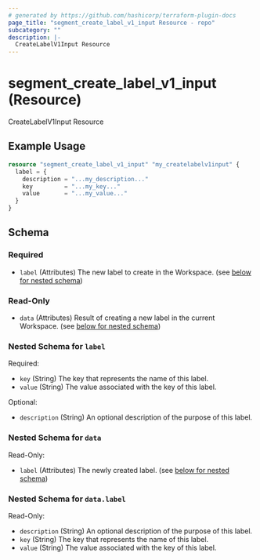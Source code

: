 ```yaml
---
# generated by https://github.com/hashicorp/terraform-plugin-docs
page_title: "segment_create_label_v1_input Resource - repo"
subcategory: ""
description: |-
  CreateLabelV1Input Resource
---
```


# segment_create_label_v1_input (Resource)

CreateLabelV1Input Resource

## Example Usage

```terraform
resource "segment_create_label_v1_input" "my_createlabelv1input" {
  label = {
    description = "...my_description..."
    key         = "...my_key..."
    value       = "...my_value..."
  }
}
```

<!-- schema generated by tfplugindocs -->
## Schema

### Required

- `label` (Attributes) The new label to create in the Workspace. (see [below for nested schema](#nestedatt--label))

### Read-Only

- `data` (Attributes) Result of creating a new label in the current Workspace. (see [below for nested schema](#nestedatt--data))

<a id="nestedatt--label"></a>
### Nested Schema for `label`

Required:

- `key` (String) The key that represents the name of this label.
- `value` (String) The value associated with the key of this label.

Optional:

- `description` (String) An optional description of the purpose of this label.


<a id="nestedatt--data"></a>
### Nested Schema for `data`

Read-Only:

- `label` (Attributes) The newly created label. (see [below for nested schema](#nestedatt--data--label))

<a id="nestedatt--data--label"></a>
### Nested Schema for `data.label`

Read-Only:

- `description` (String) An optional description of the purpose of this label.
- `key` (String) The key that represents the name of this label.
- `value` (String) The value associated with the key of this label.


